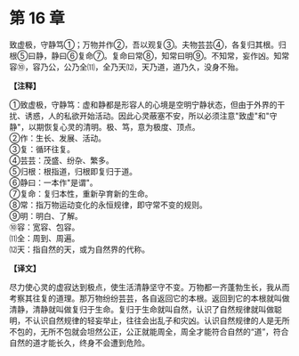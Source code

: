 # 第 16 章

致虚极，守静笃①；万物并作②，吾以观复③。夫物芸芸④，各复归其根。归根⑤曰静，静曰⑥复命⑦。复命曰常⑧，知常曰明⑨。不知常，妄作凶。知常容⑩，容乃公，公乃全⑾，全乃天⑿，天乃道，道乃久，没身不殆。

**【注释】**

①致虚极，守静笃：虚和静都是形容人的心境是空明宁静状态，但由于外界的干扰、诱惑，人的私欲开始活动。因此心灵蔽塞不安，所以必须注意"致虚"和"守静"，以期恢复心灵的清明。极、笃，意为极度、顶点。    
②作：生长、发展、活动。    
③复：循环往复。    
④芸芸：茂盛、纷杂、繁多。    
⑤归根：根指道，归根即复归于道。    
⑥静曰：一本作"是谓"。    
⑦复命：复归本性，重新孕育新的生命。    
⑧常：指万物运动变化的永恒规律，即守常不变的规则。    
⑨明：明白、了解。    
⑩容：宽容、包容。    
⑾全：周到、周遍。    
⑿天：指自然的天，或为自然界的代称。

**【译文】**

尽力使心灵的虚寂达到极点，使生活清静坚守不变。万物都一齐蓬勃生长，我从而考察其往复的道理。那万物纷纷芸芸，各自返回它的本根。返回到它的本根就叫做清静，清静就叫做复归于生命。复归于生命就叫自然，认识了自然规律就叫做聪明，不认识自然规律的轻妄举止，往往会出乱子和灾凶。认识自然规律的人是无所不包的，无所不包就会坦然公正，公正就能周全，周全才能符合自然的“道”，符合自然的道才能长久，终身不会遭到危险。
